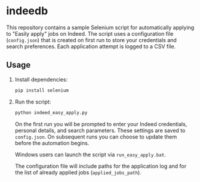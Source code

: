 # indeedb

This repository contains a sample Selenium script for automatically applying to "Easily apply" jobs on Indeed. The script uses a configuration file (`config.json`) that is created on first run to store your credentials and search preferences. Each application attempt is logged to a CSV file.

## Usage
1. Install dependencies:
   ```bash
   pip install selenium
   ```
2. Run the script:
    ```bash
    python indeed_easy_apply.py
    ```
   On the first run you will be prompted to enter your Indeed credentials, personal details, and search parameters. These settings are saved to `config.json`. On subsequent runs you can choose to update them before the automation begins.

   Windows users can launch the script via `run_easy_apply.bat`.

   The configuration file will include paths for the application log and for the list of already applied jobs (`applied_jobs_path`).

